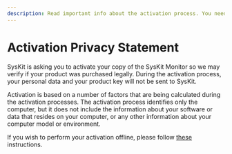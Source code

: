 ```yaml
---
description: Read important info about the activation process. You need to activate your SysKit Monitor so we may verify if your product was purchased legally.
---
```


# Activation Privacy Statement

SysKit is asking you to activate your copy of the SysKit Monitor so we may verify if your product was purchased legally. During the activation process, your personal data and your product key will not be sent to SysKit.

Activation is based on a number of factors that are being calculated during the activation processes. The activation process identifies only the computer, but it does not include the information about your software or data that resides on your computer, or any other information about your computer model or environment.

If you wish to perform your activation offline, please follow [these](online-offline-activation.md) instructions.

